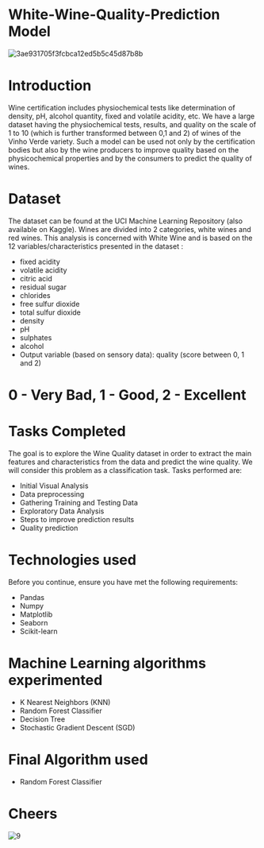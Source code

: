 # White-Wine-Quality-Prediction Model

![3ae931705f3fcbca12ed5b5c45d87b8b](https://user-images.githubusercontent.com/75733364/110280262-87b3e080-8000-11eb-8ed1-befa86e287fc.png)

# Introduction

Wine certification includes physiochemical tests like determination of density, pH, alcohol quantity, fixed and volatile acidity, etc. We have a large dataset having the physiochemical tests, results, and quality on the scale of 1 to 10 (which is further transformed between 0,1 and 2) of wines of the Vinho Verde variety. Such a model can be used not only by the certification bodies but also by the wine producers to improve quality based on the physicochemical properties and by the consumers to predict the quality of wines.

# Dataset
The dataset can be found at the UCI Machine Learning Repository (also available on Kaggle). Wines are divided into 2 categories, white wines and red wines. This analysis is concerned with White Wine and is based on the 12 variables/characteristics presented in the dataset :

- fixed acidity
- volatile acidity
- citric acid
- residual sugar
- chlorides
- free sulfur dioxide
- total sulfur dioxide
- density
- pH
- sulphates
- alcohol
- Output variable (based on sensory data): quality (score between 0, 1 and 2)

# 0 - Very Bad, 1 - Good, 2 - Excellent


# Tasks Completed

The goal is to explore the Wine Quality dataset in order to extract the main features and characteristics from the data and predict the wine quality. We will consider this problem as a classification task. Tasks performed are:

- Initial Visual Analysis
- Data preprocessing
- Gathering Training and Testing Data
- Exploratory Data Analysis
- Steps to improve prediction results
- Quality prediction


# Technologies used

Before you continue, ensure you have met the following requirements:

- Pandas
- Numpy
- Matplotlib
- Seaborn
- Scikit-learn

# Machine Learning algorithms experimented

- K Nearest Neighbors (KNN)
- Random Forest Classifier
- Decision Tree
- Stochastic Gradient Descent (SGD)

# Final Algorithm used
- Random Forest Classifier

# Cheers

![9](https://user-images.githubusercontent.com/75733364/110282071-d8790880-8003-11eb-978f-9d7a5fde777c.jpg)
